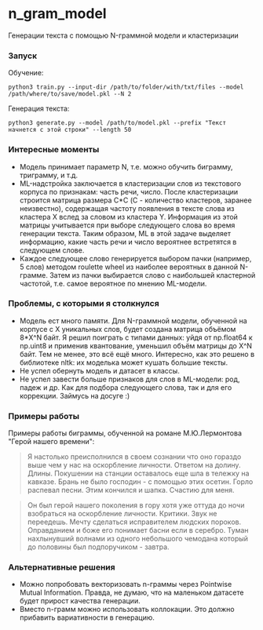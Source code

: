 # n_gram_model
Генерации текста с помощью N-граммной модели и кластеризации


### Запуск
Обучение:
```
python3 train.py --input-dir /path/to/folder/with/txt/files --model /path/where/to/save/model.pkl --N 2

```

Генерация текста:
```
python3 generate.py --model /path/to/model.pkl --prefix "Текст начнется с этой строки" --length 50

```

### Интересные моменты
- Модель принимает параметр N, т.е. можно обучить биграмму, триграмму, и т.д.
- ML-надстройка заключается в кластеризации слов из текстового корпуса по признакам: часть речи, число. После кластеризации строится матрица размера C*C (С - количество кластеров, заранее неизвестно), содержащая частоту появления в тексте слова из кластера X вслед за словом из кластера Y. Информация из этой матрицы учитывается при выборе следующего слова во время генерации текста. Таким образом, ML в этой задаче выделяет информацию, какие часть речи и число вероятнее встретятся в следующем слове.
- Каждое следующее слово генерируется выбором пачки (например, 5 слов) методом roulette wheel из наиболее вероятных в данной N-грамме. Затем из пачки выбирается слово с наибольшей кластерной частотой, т.е. самое вероятное по мнению ML-модели.


### Проблемы, с которыми я столкнулся
- Модель ест много памяти. Для N-граммной модели, обученной на корпусе с X уникальных слов, будет создана матрица объёмом 8*X^N байт. Я решил поиграть с типами данных: уйдя от np.float64 к np.uint8 и применив квантование, уменьшил объём матрицы до X^N байт. Тем не менее, это всё ещё много. Интересно, как это решено в библиотеке nltk: их моделька может кушать большие тексты.
- Не успел обернуть модель и датасет в классы.
- Не успел завести больше признаков для слов в ML-модели: род, падеж и др. Как для подбора следующего слова, так и для его коррекции.
Займусь на досуге :)


### Примеры работы

Примеры работы биграммы, обученной на романе М.Ю.Лермонтова "Герой нашего времени":

> Я настолько преисполнился в своем сознании что оно гораздо выше чем у нас на оскорбление личности. Ответом на долину. Длины. Покушении на станции оставалось еще шла в тележку на кавказе. Брань не было господин - с помощью этих осетин. Горло распевал песни. Этим кончился и шапка. Счастию для меня.

> Он был герой нашего поколения в гору хотя уже оттуда до ночи взобраться на оскорбление личности. Критики. Звук не переедешь. Мечту сделаться исправителем людских пороков. Оправданием и боже его понимает басни если в серебро. Туман нахлынувший волнами из одного небольшого чемодана который до половины был подпоручиком - завтра.


### Альтернативные решения
- Можно попробовать векторизовать n-граммы через Pointwise Mutual Information. Правда, не думаю, что на маленьком датасете будет прирост качества генерации.
- Вместо n-грамм можно использовать коллокации. Это должно прибавить вариативности в генерацию.
